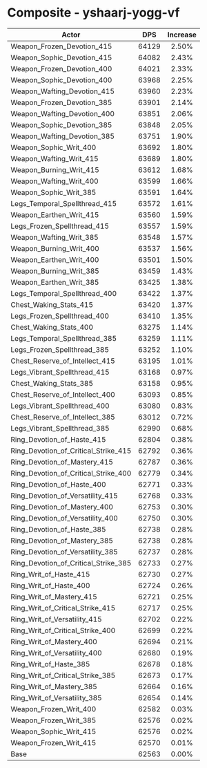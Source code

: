 # Composite - yshaarj-yogg-vf
| Actor | DPS | Increase |
|---|:---:|:---:|
|Weapon_Frozen_Devotion_415|64129|2.50%|
|Weapon_Sophic_Devotion_415|64082|2.43%|
|Weapon_Frozen_Devotion_400|64021|2.33%|
|Weapon_Sophic_Devotion_400|63968|2.25%|
|Weapon_Wafting_Devotion_415|63960|2.23%|
|Weapon_Frozen_Devotion_385|63901|2.14%|
|Weapon_Wafting_Devotion_400|63851|2.06%|
|Weapon_Sophic_Devotion_385|63848|2.05%|
|Weapon_Wafting_Devotion_385|63751|1.90%|
|Weapon_Sophic_Writ_400|63692|1.80%|
|Weapon_Wafting_Writ_415|63689|1.80%|
|Weapon_Burning_Writ_415|63612|1.68%|
|Weapon_Wafting_Writ_400|63599|1.66%|
|Weapon_Sophic_Writ_385|63591|1.64%|
|Legs_Temporal_Spellthread_415|63572|1.61%|
|Weapon_Earthen_Writ_415|63560|1.59%|
|Legs_Frozen_Spellthread_415|63557|1.59%|
|Weapon_Wafting_Writ_385|63548|1.57%|
|Weapon_Burning_Writ_400|63537|1.56%|
|Weapon_Earthen_Writ_400|63501|1.50%|
|Weapon_Burning_Writ_385|63459|1.43%|
|Weapon_Earthen_Writ_385|63425|1.38%|
|Legs_Temporal_Spellthread_400|63422|1.37%|
|Chest_Waking_Stats_415|63420|1.37%|
|Legs_Frozen_Spellthread_400|63410|1.35%|
|Chest_Waking_Stats_400|63275|1.14%|
|Legs_Temporal_Spellthread_385|63259|1.11%|
|Legs_Frozen_Spellthread_385|63252|1.10%|
|Chest_Reserve_of_Intellect_415|63195|1.01%|
|Legs_Vibrant_Spellthread_415|63168|0.97%|
|Chest_Waking_Stats_385|63158|0.95%|
|Chest_Reserve_of_Intellect_400|63093|0.85%|
|Legs_Vibrant_Spellthread_400|63080|0.83%|
|Chest_Reserve_of_Intellect_385|63012|0.72%|
|Legs_Vibrant_Spellthread_385|62990|0.68%|
|Ring_Devotion_of_Haste_415|62804|0.38%|
|Ring_Devotion_of_Critical_Strike_415|62792|0.36%|
|Ring_Devotion_of_Mastery_415|62787|0.36%|
|Ring_Devotion_of_Critical_Strike_400|62779|0.34%|
|Ring_Devotion_of_Haste_400|62771|0.33%|
|Ring_Devotion_of_Versatility_415|62768|0.33%|
|Ring_Devotion_of_Mastery_400|62753|0.30%|
|Ring_Devotion_of_Versatility_400|62750|0.30%|
|Ring_Devotion_of_Haste_385|62738|0.28%|
|Ring_Devotion_of_Mastery_385|62738|0.28%|
|Ring_Devotion_of_Versatility_385|62737|0.28%|
|Ring_Devotion_of_Critical_Strike_385|62733|0.27%|
|Ring_Writ_of_Haste_415|62730|0.27%|
|Ring_Writ_of_Haste_400|62724|0.26%|
|Ring_Writ_of_Mastery_415|62721|0.25%|
|Ring_Writ_of_Critical_Strike_415|62717|0.25%|
|Ring_Writ_of_Versatility_415|62702|0.22%|
|Ring_Writ_of_Critical_Strike_400|62699|0.22%|
|Ring_Writ_of_Mastery_400|62694|0.21%|
|Ring_Writ_of_Versatility_400|62680|0.19%|
|Ring_Writ_of_Haste_385|62678|0.18%|
|Ring_Writ_of_Critical_Strike_385|62673|0.17%|
|Ring_Writ_of_Mastery_385|62664|0.16%|
|Ring_Writ_of_Versatility_385|62654|0.14%|
|Weapon_Frozen_Writ_400|62582|0.03%|
|Weapon_Frozen_Writ_385|62576|0.02%|
|Weapon_Sophic_Writ_415|62576|0.02%|
|Weapon_Frozen_Writ_415|62570|0.01%|
|Base|62563|0.00%|
